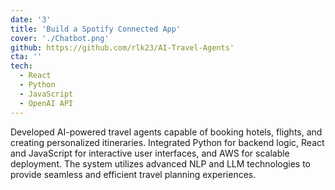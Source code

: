 ```yaml
---
date: '3'
title: 'Build a Spotify Connected App'
cover: './Chatbot.png'
github: https://github.com/rlk23/AI-Travel-Agents'
cta: ''
tech:
  - React
  - Python
  - JavaScript
  - OpenAI API
---
```


Developed AI-powered travel agents capable of booking hotels, flights, and creating personalized itineraries. Integrated Python for backend logic, React and JavaScript for interactive user interfaces, and AWS for scalable deployment. The system utilizes advanced NLP and LLM technologies to provide seamless and efficient travel planning experiences.
